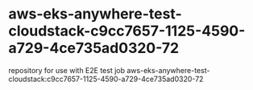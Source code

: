 # aws-eks-anywhere-test-cloudstack-c9cc7657-1125-4590-a729-4ce735ad0320-72
repository for use with E2E test job aws-eks-anywhere-test-cloudstack:c9cc7657-1125-4590-a729-4ce735ad0320-72
